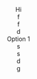 <!DOCTYPE html>
<html lang="en">
<head>
  <meta charset="UTF-8">
  <meta http-equiv="X-UA-Compatible" content="ie=edge">
  <link rel="stylesheet" href="https://cdn.jsdelivr.net/npm/bootstrap@5.2.2/dist/css/bootstrap.min.css">
  <title>Document</title>
</head>
<body>
  <header class="p-5 mb-4 header bg-light">
    <div class="container">
      <div>Hi</div>
      <div>f</div>
      <div>f</div>
      <div>d</div>
      <div>Option 1</div>
      <div>s</div>
      <div>s</div>
      <div>d</div>
      <div>g</div>
    </div>
  </header>
</body>
</html>
